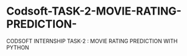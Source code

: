 # Codsoft-TASK-2-MOVIE-RATING-PREDICTION-
CODSOFT INTERNSHIP TASK-2 : MOVIE RATING PREDICTION WITH PYTHON
